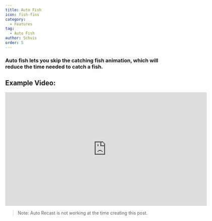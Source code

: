```yaml
---
title: Auto Fish
icon: fish-fins
category:
  - Features
tag:
  - Auto Fish
author: Schvis
order: 5
---
```


### Auto fish lets you skip the catching fish animation, which will reduce the time needed to catch a fish.

## Example Video:

<div class="iframe-container"><iframe width="640" height="360" src="https://www.youtube.com/embed/K_l4Tg-81iQ?list=PL5eI1Tb64p56g27qfYk7VuFTz4FK6YrKa" title="Korepi - Auto Fish" frameborder="0" allow="accelerometer; autoplay; clipboard-write; encrypted-media; gyroscope; picture-in-picture; web-share" allowfullscreen></iframe></div>

> Note: Auto Recast is not working at the time creating this post.
